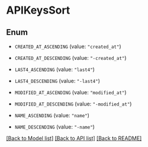 # APIKeysSort

## Enum

- `CREATED_AT_ASCENDING` (value: `"created_at"`)

- `CREATED_AT_DESCENDING` (value: `"-created_at"`)

- `LAST4_ASCENDING` (value: `"last4"`)

- `LAST4_DESCENDING` (value: `"-last4"`)

- `MODIFIED_AT_ASCENDING` (value: `"modified_at"`)

- `MODIFIED_AT_DESCENDING` (value: `"-modified_at"`)

- `NAME_ASCENDING` (value: `"name"`)

- `NAME_DESCENDING` (value: `"-name"`)

[[Back to Model list]](../README.md#documentation-for-models) [[Back to API list]](../README.md#documentation-for-api-endpoints) [[Back to README]](../README.md)
